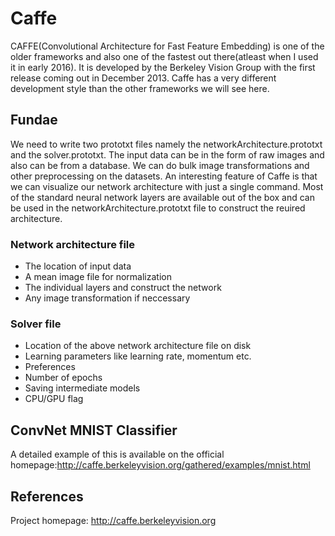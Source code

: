 # Caffe

CAFFE(Convolutional Architecture for Fast Feature Embedding) is one of the older frameworks and also one of the fastest out there(atleast when I used it in early 2016). It is developed by the Berkeley Vision Group with the first release coming out in December 2013. Caffe has a very different development style than the other frameworks we will see here.


## Fundae
We need to write two prototxt files namely the networkArchitecture.prototxt and the solver.prototxt. The input data can be in the form of raw images and also can be from a database. We can do bulk image transformations and other preprocessing on the datasets. An interesting feature of Caffe is that we can visualize our network architecture with just a single command. Most of the standard neural network layers are available out of the box and can be used in the networkArchitecture.prototxt file to construct the reuired architecture.

### Network architecture file
- The location of input data
- A mean image file for normalization
- The individual layers and construct the network
- Any image transformation if neccessary

### Solver file
- Location of the above network architecture file on disk
- Learning parameters like learning rate, momentum etc.
- Preferences
- Number of epochs
- Saving intermediate models
- CPU/GPU flag


## ConvNet MNIST Classifier
A detailed example of this is available on the official homepage:http://caffe.berkeleyvision.org/gathered/examples/mnist.html


## References
Project homepage: http://caffe.berkeleyvision.org